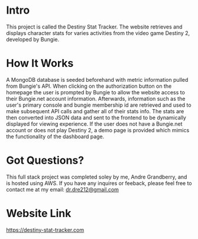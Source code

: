 # Intro

This project is called the Destiny Stat Tracker. The website retrieves and displays character stats for
varies activities from the video game Destiny 2, developed by Bungie. 

# How It Works

A MongoDB database is seeded beforehand with metric information pulled from Bungie's API. When clicking on the
authorization button on the homepage the user is prompted by Bungie to allow the website access to their Bungie.net
account information. Afterwards, information such as the user's primary console and bungie membership id are retrieved
and used to make subsequent API calls and gather all of their stats info. The stats are then converted into JSON data
and sent to the frontend to be dynamically displayed for viewing experience. If the user does not have a Bungie.net 
account or does not play Destiny 2, a demo page is provided which mimics the functionality of the dashboard page.

# Got Questions?

This full stack project was completed soley by me, Andre Grandberry, and is hosted using AWS. If you have any inquires
or feeback, please feel free to contact me at my email: dr.dre212@gmail.com

# Website Link

https://destiny-stat-tracker.com
